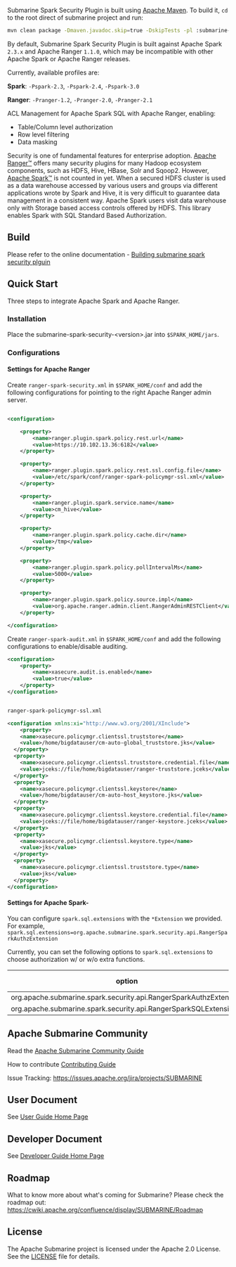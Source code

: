 
Submarine Spark Security Plugin is built using [Apache Maven](http://maven.apache.org). To build it, `cd` to the root direct of submarine project and run:

```bash
mvn clean package -Dmaven.javadoc.skip=true -DskipTests -pl :submarine-spark-security
```

By default, Submarine Spark Security Plugin is built against Apache Spark `2.3.x` and Apache Ranger `1.1.0`, which may be incompatible with other Apache Spark or Apache Ranger releases.

Currently, available profiles are:

**Spark**: `-Pspark-2.3`, `-Pspark-2.4`, `-Pspark-3.0`

**Ranger**: `-Pranger-1.2`, `-Pranger-2.0`, `-Pranger-2.1`


ACL Management for Apache Spark SQL with Apache Ranger, enabling:

- Table/Column level authorization
- Row level filtering
- Data masking


Security is one of fundamental features for enterprise adoption. [Apache Ranger™](https://ranger.apache.org) offers many security plugins for many Hadoop ecosystem components, 
such as HDFS, Hive, HBase, Solr and Sqoop2. However, [Apache Spark™](http://spark.apache.org) is not counted in yet. 
When a secured HDFS cluster is used as a data warehouse accessed by various users and groups via different applications wrote by Spark and Hive, 
it is very difficult to guarantee data management in a consistent way.  Apache Spark users visit data warehouse only 
with Storage based access controls offered by HDFS. This library enables Spark with SQL Standard Based Authorization. 

## Build

Please refer to the online documentation - [Building submarine spark security plguin](build-submarine-spark-security-plugin.md)

## Quick Start

Three steps to integrate Apache Spark and Apache Ranger.

### Installation

Place the submarine-spark-security-&lt;version&gt;.jar into `$SPARK_HOME/jars`.

### Configurations

#### Settings for Apache Ranger

Create `ranger-spark-security.xml` in `$SPARK_HOME/conf` and add the following configurations
for pointing to the right Apache Ranger admin server.


```xml

<configuration>

    <property>
        <name>ranger.plugin.spark.policy.rest.url</name>
        <value>https://10.102.13.36:6182</value>
    </property>

    <property>
        <name>ranger.plugin.spark.policy.rest.ssl.config.file</name>
        <value>/etc/spark/conf/ranger-spark-policymgr-ssl.xml</value>
    </property>

    <property>
        <name>ranger.plugin.spark.service.name</name>
        <value>cm_hive</value>
    </property>

    <property>
        <name>ranger.plugin.spark.policy.cache.dir</name>
        <value>/tmp</value>
    </property>

    <property>
        <name>ranger.plugin.spark.policy.pollIntervalMs</name>
        <value>5000</value>
    </property>

    <property>
        <name>ranger.plugin.spark.policy.source.impl</name>
        <value>org.apache.ranger.admin.client.RangerAdminRESTClient</value>
    </property>

</configuration>
```

Create `ranger-spark-audit.xml` in `$SPARK_HOME/conf` and add the following configurations
to enable/disable auditing.

```xml
<configuration>
    <property>
        <name>xasecure.audit.is.enabled</name>
        <value>true</value>
    </property>
</configuration>


ranger-spark-policymgr-ssl.xml

<configuration xmlns:xi="http://www.w3.org/2001/XInclude">
	<property>
    <name>xasecure.policymgr.clientssl.truststore</name>
    <value>/home/bigdatauser/cm-auto-global_truststore.jks</value>
  </property>
  <property>
    <name>xasecure.policymgr.clientssl.truststore.credential.file</name>
    <value>jceks://file/home/bigdatauser/ranger-truststore.jceks</value>
  </property>
  <property>
    <name>xasecure.policymgr.clientssl.keystore</name>
    <value>/home/bigdatauser/cm-auto-host_keystore.jks</value>
  </property>
  <property>
    <name>xasecure.policymgr.clientssl.keystore.credential.file</name>
    <value>jceks://file/home/bigdatauser/ranger-keystore.jceks</value>
  </property>
  <property>
    <name>xasecure.policymgr.clientssl.keystore.type</name>
    <value>jks</value>
  </property>
  <property>
    <name>xasecure.policymgr.clientssl.truststore.type</name>
    <value>jks</value>
  </property>
</configuration>

```

#### Settings for Apache Spark-

You can configure `spark.sql.extensions` with the `*Extension` we provided.
For example, `spark.sql.extensions=org.apache.submarine.spark.security.api.RangerSparkAuthzExtension`

Currently, you can set the following options to `spark.sql.extensions` to choose authorization w/ or w/o
extra functions.

| option | authorization | row filtering | data masking |
|---|---|---|---|
|org.apache.submarine.spark.security.api.RangerSparkAuthzExtension| √ | × | × |
|org.apache.submarine.spark.security.api.RangerSparkSQLExtension| √ | √ | √ |



## Apache Submarine Community

Read the [Apache Submarine Community Guide](https://submarine.apache.org/docs/community/README)

How to contribute [Contributing Guide](https://submarine.apache.org/docs/community/contributing)

Issue Tracking: https://issues.apache.org/jira/projects/SUBMARINE

## User Document

See [User Guide Home Page](https://submarine.apache.org/docs/)

## Developer Document

See [Developer Guide Home Page](https://submarine.apache.org/docs/devDocs/Development/)

## Roadmap

What to know more about what's coming for Submarine? Please check the roadmap out: https://cwiki.apache.org/confluence/display/SUBMARINE/Roadmap

## License

The Apache Submarine project is licensed under the Apache 2.0 License. See the [LICENSE](./LICENSE) file for details.
